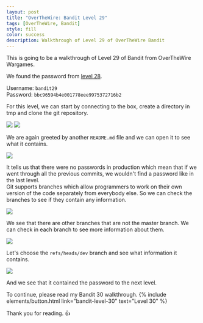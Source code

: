 ```yaml
---
layout: post
title: "OverTheWire: Bandit Level 29"
tags: [OverTheWire, Bandit]
style: fill
color: success
description: Walkthrough of Level 29 of OverTheWire Bandit
---
```


This is going to be a walkthrough of Level 29 of Bandit from OverTheWire Wargames.

We found the password from [level 28](bandit-level-28).

Username: `bandit29`  
Password: `bbc96594b4e001778eee9975372716b2`

For this level, we can start by connecting to the box, create a directory in tmp and clone the git repository.

![](/assets/posts/OverTheWire/Bandit/Bandit29/picture1.png)
![](/assets/posts/OverTheWire/Bandit/Bandit29/picture2.png)

We are again greeted by another `README.md` file and we can open it to see what it contains.

![](/assets/posts/OverTheWire/Bandit/Bandit29/picture3.png)

It tells us that there were no passwords in production which mean that if we went through all the previous commits, we wouldn't find a password like in the last level.  
Git supports branches which allow programmers to work on their own version of the code separately from everybody else. So we can check the branches to see if they contain any information.

![](/assets/posts/OverTheWire/Bandit/Bandit29/picture4.png)

We see that there are other branches that are not the master branch. We can check in each branch to see more information about them.

![](/assets/posts/OverTheWire/Bandit/Bandit29/picture5.png)

Let's choose the `refs/heads/dev` branch and see what information it contains.

![](/assets/posts/OverTheWire/Bandit/Bandit29/picture6.png)

And we see that it contained the password to the next level.

To continue, please read my Bandit 30 walkthrough. {% include elements/button.html link="bandit-level-30" text="Level 30" %}

Thank you for reading. :+1:
